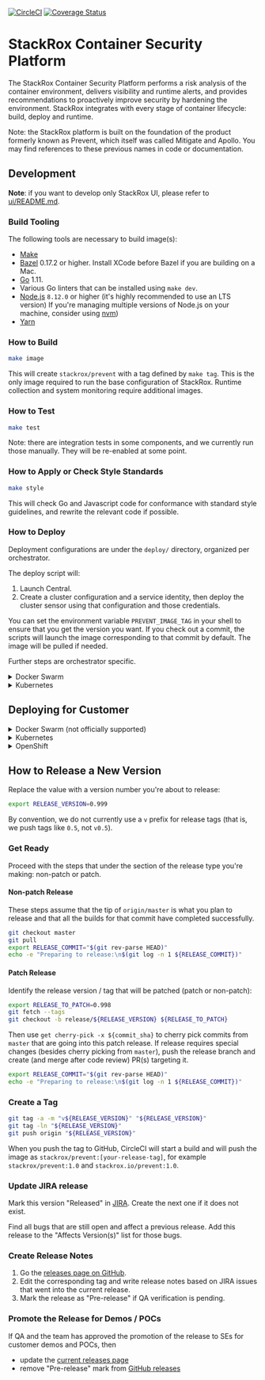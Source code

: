 [![CircleCI][circleci-badge]][circleci-link]
[![Coverage Status][coveralls-badge]][coveralls-link]

# StackRox Container Security Platform

The StackRox Container Security Platform performs a risk analysis of the container
environment, delivers visibility and runtime alerts, and provides recommendations
to proactively improve security by hardening the environment. StackRox
integrates with every stage of container lifecycle: build, deploy and runtime.

Note: the StackRox platform is built on the foundation of the product formerly
known as Prevent, which itself was called Mitigate and Apollo. You may find
references to these previous names in code or documentation.

## Development
**Note**: if you want to develop only StackRox UI, please refer to [ui/README.md](./ui/README.md).

### Build Tooling
The following tools are necessary to build image(s):

 * [Make](https://www.gnu.org/software/make/)
 * [Bazel](https://docs.bazel.build/versions/master/install.html) 0.17.2 or higher.
 Install XCode before Bazel if you are building on a Mac.
 * [Go](https://golang.org/dl/) 1.11.
 * Various Go linters that can be installed using `make dev`.
 * [Node.js](https://nodejs.org/en/) `8.12.0` or higher (it's highly recommended to use an LTS version)
 If you're managing multiple versions of Node.js on your machine, consider using [nvm](https://github.com/creationix/nvm))
 * [Yarn](https://yarnpkg.com/en/)

### How to Build
```bash
make image
```

This will create `stackrox/prevent` with a tag defined by `make tag`.
This is the only image required to run the base configuration of StackRox.
Runtime collection and system monitoring require additional images.

### How to Test
```bash
make test
```

Note: there are integration tests in some components, and we currently
run those manually. They will be re-enabled at some point.

### How to Apply or Check Style Standards
```bash
make style
```

This will check Go and Javascript code for conformance with standard style
guidelines, and rewrite the relevant code if possible.

### How to Deploy
Deployment configurations are under the `deploy/` directory, organized
per orchestrator.

The deploy script will:

 1. Launch Central.
 1. Create a cluster configuration and a service identity, then
 deploy the cluster sensor using that configuration and those credentials.

You can set the environment variable `PREVENT_IMAGE_TAG` in your shell to
ensure that you get the version you want.
If you check out a commit, the scripts will launch the image corresponding to
that commit by default. The image will be pulled if needed.

Further steps are orchestrator specific.

<details><summary>Docker Swarm</summary>

Set `LOCAL_API_ENDPOINT` to a `hostname:port` string appropriate for your
local host, VM, or cluster, then:
```bash
./deploy/swarm/deploy.sh
```

When prompted, enter the credentials for whatever image registry you are
downloading StackRox Platform from. Usually, this is [Docker Hub](https://hub.docker.com).
They are necessary so that Sensor can properly deploy the Benchmark Bootstrap
service on all cluster nodes when requested.
You may set these as `REGISTRY_USERNAME` and `REGISTRY_PASSWORD` in your
environment to avoid typing them repeatedly.

If `DOCKER_CERT_PATH` is empty in the script's environment, the script will
request that Central generate a Sensor config that excludes Docker TLS
credentials. Otherwise, the credentials currently in use in your shell
will be sent to the cluster and created as secrets for the Sensor to use.

If you are running on a local VM and do not want Swarm to pull a new image when
you submit the StackRox Platform stack (e.g., to use a locally built `:latest` tag),
use this variant instead:

```bash
./deploy/swarm/deploy-local.sh
```
</details>

<details><summary>Kubernetes</summary>

Set your Docker image-pull credentials as `REGISTRY_USERNAME` and
`REGISTRY_PASSWORD`, then run:

```bash
./deploy/k8s/deploy.sh
```
</details>

## Deploying for Customer

<details><summary>Docker Swarm (not officially supported)</summary>

Note: you may need to run `unset DOCKER_HOST DOCKER_CERT_PATH DOCKER_TLS_VERIFY`
on a fresh terminal locally so that you don't try to run an interactive container
remotely.

```
docker run -i --rm stackrox.io/prevent:<tag> interactive > swarm.zip
```

This will run you through an installer and generate a `swarm.zip` file:

```$xslt
unzip swarm.zip -d swarm
```

Note: This should be run in an environment that does have the proper cert bundle
```$xslt
bash swarm/central.sh
```

Now Central has been deployed. Use the UI to deploy Sensor.

</details>

<details><summary>Kubernetes</summary>

```
docker run -i --rm stackrox.io/prevent:<tag> interactive > k8s.zip
```

This will run you through an installer and generate a `k8s.zip` file.

```$xslt
unzip k8s.zip -d k8s
```

```$xslt
bash k8s/central.sh
```
Now Central has been deployed. Use the UI to deploy Sensor.

</details>

<details><summary>OpenShift</summary>

Note: If using a host mount, you need to allow the container to access it by using
`sudo chcon -Rt svirt_sandbox_file_t <full volume path>`

Take the image-setup.sh script from this repo and run it to do the pull/push to
local OpenShift registry. This is a prerequisite for every new cluster.
```
bash image-setup.sh
```

```
docker run -i --rm stackrox.io/prevent:<tag> interactive > openshift.zip
```

This will run you through an installer and generate a `openshift.zip` file.

```$xslt
unzip openshift.zip -d openshift
```

```$xslt
bash openshift/central.sh
```
</details>

## How to Release a New Version

Replace the value with a version number you're about to release:
```bash
export RELEASE_VERSION=0.999
```

By convention, we do not currently use a `v` prefix for release tags (that is,
we push tags like `0.5`, not `v0.5`).

### Get Ready
Proceed with the steps that under the section of the release type you're making:
non-patch or patch.

#### Non-patch Release
These steps assume that the tip of `origin/master` is what you plan to release
and that all the builds for that commit have completed successfully.

```bash
git checkout master
git pull
export RELEASE_COMMIT="$(git rev-parse HEAD)"
echo -e "Preparing to release:\n$(git log -n 1 ${RELEASE_COMMIT})"
```

#### Patch Release
Identify the release version / tag that will be patched (patch or non-patch):
```bash
export RELEASE_TO_PATCH=0.998
git fetch --tags
git checkout -b release/${RELEASE_VERSION} ${RELEASE_TO_PATCH}
```

Then use `get cherry-pick -x ${commit_sha}` to cherry pick commits from `master`
that are going into this patch release. If release requires special changes
(besides cherry picking from `master`), push the release branch and create
(and merge after code review) PR(s) targeting it.

```bash
export RELEASE_COMMIT="$(git rev-parse HEAD)"
echo -e "Preparing to release:\n$(git log -n 1 ${RELEASE_COMMIT})"
```

### Create a Tag
```bash
git tag -a -m "v${RELEASE_VERSION}" "${RELEASE_VERSION}"
git tag -ln "${RELEASE_VERSION}"
git push origin "${RELEASE_VERSION}"
```

When you push the tag to GitHub, CircleCI will start a build and will push
the image as `stackrox/prevent:[your-release-tag]`,
for example `stackrox/prevent:1.0` and `stackrox.io/prevent:1.0`.

### Update JIRA release
Mark this version "Released" in [JIRA](https://stack-rox.atlassian.net/projects/ROX?orderField=RANK&selectedItem=com.atlassian.jira.jira-projects-plugin%3Arelease-page&status=unreleased).
Create the next one if it does not exist.

Find all bugs that are still open and affect a previous release.
Add this release to the "Affects Version(s)" list for those bugs.

### Create Release Notes
1. Go the [releases page on GitHub](https://github.com/stackrox/rox/releases).
1. Edit the corresponding tag and write release notes based on JIRA issues that
went into the current release.
1. Mark the release as "Pre-release" if QA verification is pending.

### Promote the Release for Demos / POCs
If QA and the team has approved the promotion of the release to SEs for customer
demos and POCs, then
* update the [current releases page](https://stack-rox.atlassian.net/wiki/spaces/StackRox/pages/591593496/Current+product+releases)
* remove "Pre-release" mark from [GitHub releases](https://github.com/stackrox/rox/releases)

[circleci-badge]: https://circleci.com/gh/stackrox/rox.svg?&style=shield&circle-token=140f88ea9dfd594ff68b71eaf1d4407c4331833d
[circleci-link]:  https://circleci.com/gh/stackrox/workflows/rox/tree/master
[coveralls-badge]: https://coveralls.io/repos/github/stackrox/rox/badge.svg?t=uFuaaq
[coveralls-link]: https://coveralls.io/github/stackrox/rox
